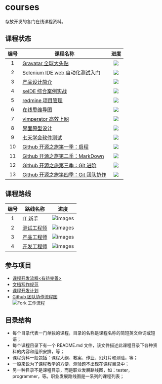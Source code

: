 # courses

存放开发的各门在线课程资料。

## 课程状态

| 编号       | 课程名称  | 进度  |  
| :---: | -----  | :-----:|  
|  1    | [Gravatar 全球大头贴](./gravatar)  |![](images/present100.png)|  
|  2    | [Selenium IDE web 自动化测试入门](./seleniumIDE) | ![](images/present100.png) |
|  3    | [产品设计简介](./productIntro)  | ![](images/present50.png)  |
|  4    | [seIDE 综合案例实战](./seIDEPracticeCase)  |![](images/present100.png)  |
|  5    | [redmine 项目管理](./redmine)  |  ![](images/present25.png) |
|  6    | [在线思维导图](./mindmap) | ![](images/present100.png)  |
|  7    | [vimperator 高效上网](./vimperator) | ![](images/present100.png)|
|  8    | [界面原型设计](./UIPrototype) | ![](images/present25.png)|
|  9    | [七天学会软件测试](./7DTesting) |  ![](images/present100.png)|
|  10   | [Github 开源之旅第一季：启程](./github) |  ![](images/present100.png)|
|  11   | [Github 开源之旅第二季：MarkDown](./markdown) |  ![](images/present100.png)|
|  12   | [Github 开源之旅第三季：Git 进阶](./github) |  ![](images/present100.png)|
|  13   | [Github 开源之旅第四季：Git 团队协作](./github) |  ![](images/present100.png)|


## 课程路线
| 编号       | 路线名称  | 进度  |  
| :---: | -----  | :-----:|  
|  1    | [IT 新手](./newer)   | ![images](images/present0.png)  |  
|  2    | [测试工程师](./7DTesting) | ![images](images/present100.png) |  
|  3    | [产品工程师](./PM)     | ![images](images/present0.png) |
|  4    | [开发工程师](./PM)     | ![images](images/present0.png) |


## 参与项目  

- [课程开发流程<有待完善>](README.md)  
- [文档写作规范](https://github.com/wangding/course-editors-guidelines)  
- [课程开发计划](plan.md)  
- [Github 团队协作流程图](http://www.processon.com/view/584a4160e4b005d48b73cf55)  
![Fork 工作流程](images/forkProcess.png)

## 目录结构

- 每个目录代表一门单独的课程，目录的名称是课程名称的简短英文单词或短语；   
- 每个课程目录下有一个 README.md 文件，该文件描述此课程目录下各种资料的内容和组织安排，等；  
- 课程资料一般包括：课程大纲、教案、作业、幻灯片和测验，等；  
- 一般来说为了课程教学的方便，测验题不出现在课程目录中；  
- 另一种目录不是课程目录，而是职业发展路线图，如：tester，programmer，等。职业发展路线图是一系列的课程列表；  
